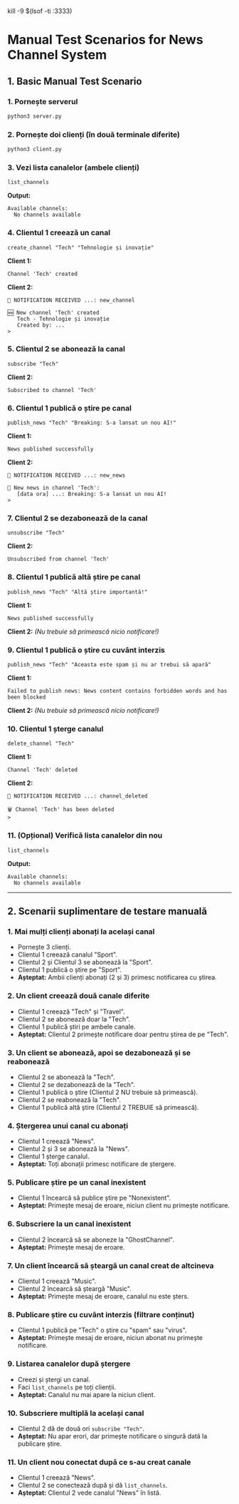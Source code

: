 kill -9 $(lsof -ti :3333)

# Manual Test Scenarios for News Channel System

## 1. Basic Manual Test Scenario

### 1. Pornește serverul

```bash
python3 server.py
```

### 2. Pornește doi clienți (în două terminale diferite)

```bash
python3 client.py
```

### 3. Vezi lista canalelor (ambele clienți)

```
list_channels
```

**Output:**

```
Available channels:
  No channels available
```

### 4. Clientul 1 creează un canal

```
create_channel "Tech" "Tehnologie și inovație"
```

**Client 1:**

```
Channel 'Tech' created
```

**Client 2:**

```
📨 NOTIFICATION RECEIVED ...: new_channel

🆕 New channel 'Tech' created
   Tech - Tehnologie și inovație
   Created by: ...
>
```

### 5. Clientul 2 se abonează la canal

```
subscribe "Tech"
```

**Client 2:**

```
Subscribed to channel 'Tech'
```

### 6. Clientul 1 publică o știre pe canal

```
publish_news "Tech" "Breaking: S-a lansat un nou AI!"
```

**Client 1:**

```
News published successfully
```

**Client 2:**

```
📨 NOTIFICATION RECEIVED ...: new_news

📰 New news in channel 'Tech':
   [data ora] ...: Breaking: S-a lansat un nou AI!
>
```

### 7. Clientul 2 se dezabonează de la canal

```
unsubscribe "Tech"
```

**Client 2:**

```
Unsubscribed from channel 'Tech'
```

### 8. Clientul 1 publică altă știre pe canal

```
publish_news "Tech" "Altă știre importantă!"
```

**Client 1:**

```
News published successfully
```

**Client 2:**
_(Nu trebuie să primească nicio notificare!)_

### 9. Clientul 1 publică o știre cu cuvânt interzis

```
publish_news "Tech" "Aceasta este spam și nu ar trebui să apară"
```

**Client 1:**

```
Failed to publish news: News content contains forbidden words and has been blocked
```

**Client 2:**
_(Nu trebuie să primească nicio notificare!)_

### 10. Clientul 1 șterge canalul

```
delete_channel "Tech"
```

**Client 1:**

```
Channel 'Tech' deleted
```

**Client 2:**

```
📨 NOTIFICATION RECEIVED ...: channel_deleted

🗑️ Channel 'Tech' has been deleted
>
```

### 11. (Opțional) Verifică lista canalelor din nou

```
list_channels
```

**Output:**

```
Available channels:
  No channels available
```

---

## 2. Scenarii suplimentare de testare manuală

### 1. Mai mulți clienți abonați la același canal

- Pornește 3 clienți.
- Clientul 1 creează canalul "Sport".
- Clientul 2 și Clientul 3 se abonează la "Sport".
- Clientul 1 publică o știre pe "Sport".
- **Așteptat:** Ambii clienți abonați (2 și 3) primesc notificarea cu știrea.

### 2. Un client creează două canale diferite

- Clientul 1 creează "Tech" și "Travel".
- Clientul 2 se abonează doar la "Tech".
- Clientul 1 publică știri pe ambele canale.
- **Așteptat:** Clientul 2 primește notificare doar pentru știrea de pe "Tech".

### 3. Un client se abonează, apoi se dezabonează și se reabonează

- Clientul 2 se abonează la "Tech".
- Clientul 2 se dezabonează de la "Tech".
- Clientul 1 publică o știre (Clientul 2 NU trebuie să primească).
- Clientul 2 se reabonează la "Tech".
- Clientul 1 publică altă știre (Clientul 2 TREBUIE să primească).

### 4. Ștergerea unui canal cu abonați

- Clientul 1 creează "News".
- Clientul 2 și 3 se abonează la "News".
- Clientul 1 șterge canalul.
- **Așteptat:** Toți abonații primesc notificare de ștergere.

### 5. Publicare știre pe un canal inexistent

- Clientul 1 încearcă să publice știre pe "Nonexistent".
- **Așteptat:** Primește mesaj de eroare, niciun client nu primește notificare.

### 6. Subscriere la un canal inexistent

- Clientul 2 încearcă să se aboneze la "GhostChannel".
- **Așteptat:** Primește mesaj de eroare.

### 7. Un client încearcă să șteargă un canal creat de altcineva

- Clientul 1 creează "Music".
- Clientul 2 încearcă să șteargă "Music".
- **Așteptat:** Primește mesaj de eroare, canalul nu este șters.

### 8. Publicare știre cu cuvânt interzis (filtrare conținut)

- Clientul 1 publică pe "Tech" o știre cu "spam" sau "virus".
- **Așteptat:** Primește mesaj de eroare, niciun abonat nu primește notificare.

### 9. Listarea canalelor după ștergere

- Creezi și ștergi un canal.
- Faci `list_channels` pe toți clienții.
- **Așteptat:** Canalul nu mai apare la niciun client.

### 10. Subscriere multiplă la același canal

- Clientul 2 dă de două ori `subscribe "Tech"`.
- **Așteptat:** Nu apar erori, dar primește notificare o singură dată la publicare știre.

### 11. Un client nou conectat după ce s-au creat canale

- Clientul 1 creează "News".
- Clientul 2 se conectează după și dă `list_channels`.
- **Așteptat:** Clientul 2 vede canalul "News" în listă.
